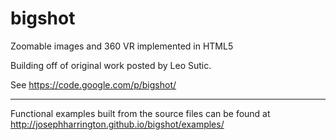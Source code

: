 bigshot
=======

Zoomable images and 360 VR implemented in HTML5

Building off of original work posted by Leo Sutic. 

See https://code.google.com/p/bigshot/ 

-----

Functional examples built from the source files can be found at http://josephharrington.github.io/bigshot/examples/

